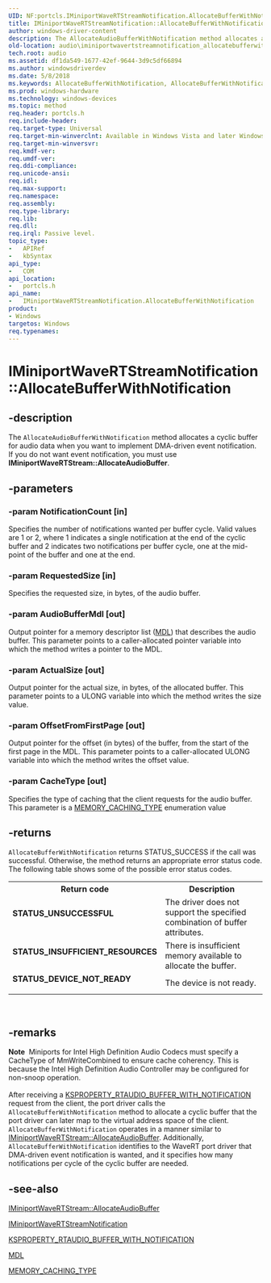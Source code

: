 ```yaml
---
UID: NF:portcls.IMiniportWaveRTStreamNotification.AllocateBufferWithNotification
title: IMiniportWaveRTStreamNotification::AllocateBufferWithNotification
author: windows-driver-content
description: The AllocateAudioBufferWithNotification method allocates a cyclic buffer for audio data when you want to implement DMA-driven event notification. If you do not want event notification, you must use IMiniportWaveRTStream::AllocateAudioBuffer.
old-location: audio\iminiportwavertstreamnotification_allocatebufferwithnotification.htm
tech.root: audio
ms.assetid: df1da549-1677-42ef-9644-3d9c5df66894
ms.author: windowsdriverdev
ms.date: 5/8/2018
ms.keywords: AllocateBufferWithNotification, AllocateBufferWithNotification method [Audio Devices], AllocateBufferWithNotification method [Audio Devices],IMiniportWaveRTStreamNotification interface, IMiniportWaveRTStreamNotification interface [Audio Devices],AllocateBufferWithNotification method, IMiniportWaveRTStreamNotification.AllocateBufferWithNotification, IMiniportWaveRTStreamNotification::AllocateBufferWithNotification, audio.iminiportwavertstreamnotification_allocatebufferwithnotification, audmp-routines_84faf4d3-ee36-4996-8de2-0f89b41c18fe.xml, portcls/IMiniportWaveRTStreamNotification::AllocateBufferWithNotification
ms.prod: windows-hardware
ms.technology: windows-devices
ms.topic: method
req.header: portcls.h
req.include-header: 
req.target-type: Universal
req.target-min-winverclnt: Available in Windows Vista and later Windows operating systems.
req.target-min-winversvr: 
req.kmdf-ver: 
req.umdf-ver: 
req.ddi-compliance: 
req.unicode-ansi: 
req.idl: 
req.max-support: 
req.namespace: 
req.assembly: 
req.type-library: 
req.lib: 
req.dll: 
req.irql: Passive level.
topic_type:
-	APIRef
-	kbSyntax
api_type:
-	COM
api_location:
-	portcls.h
api_name:
-	IMiniportWaveRTStreamNotification.AllocateBufferWithNotification
product:
- Windows
targetos: Windows
req.typenames: 
---
```


# IMiniportWaveRTStreamNotification::AllocateBufferWithNotification


## -description


The <code>AllocateAudioBufferWithNotification</code> method allocates a cyclic buffer for audio data when you want to implement DMA-driven event notification.  If you do not want event notification, you must use <b>IMiniportWaveRTStream::AllocateAudioBuffer</b>.


## -parameters




### -param NotificationCount [in]

Specifies the number of notifications wanted per buffer cycle.  Valid values are 1 or 2, where 1 indicates a single notification at the end of the cyclic buffer and 2 indicates two notifications per buffer cycle, one at the mid-point of the buffer and one at the end.


### -param RequestedSize [in]

Specifies the requested size, in bytes, of the audio buffer.


### -param AudioBufferMdl [out]

Output pointer for a memory descriptor list (<a href="http://msdn.microsoft.com/library/windows/hardware/ff554414(v=vs.85).aspx">MDL</a>) that describes the audio buffer. This parameter points to a caller-allocated pointer variable into which the method writes a pointer to the MDL.


### -param ActualSize [out]

Output pointer for the actual size, in bytes, of the allocated buffer. This parameter points to a ULONG variable into which the method writes the size value.


### -param OffsetFromFirstPage [out]

Output pointer for the offset (in bytes) of the buffer, from the start of the first page in the MDL. This parameter points to a caller-allocated ULONG variable into which the method writes the offset value.


### -param CacheType [out]

Specifies the type of caching that the client requests for the audio buffer. This parameter is a <a href="http://msdn.microsoft.com/library/windows/hardware/ff554430(v=vs.85).aspx">MEMORY_CACHING_TYPE</a> enumeration value


## -returns



<code>AllocateBufferWithNotification</code> returns STATUS_SUCCESS if the call was successful. Otherwise, the method returns an appropriate error status code. The following table shows some of the possible error status codes.

<table>
<tr>
<th>Return code</th>
<th>Description</th>
</tr>
<tr>
<td width="40%">
<dl>
<dt><b>STATUS_UNSUCCESSFUL</b></dt>
</dl>
</td>
<td width="60%">
The driver does not support the specified combination of buffer attributes.

</td>
</tr>
<tr>
<td width="40%">
<dl>
<dt><b>STATUS_INSUFFICIENT_RESOURCES</b></dt>
</dl>
</td>
<td width="60%">
There is insufficient memory available to allocate the buffer.

</td>
</tr>
<tr>
<td width="40%">
<dl>
<dt><b>STATUS_DEVICE_NOT_READY</b></dt>
</dl>
</td>
<td width="60%">
The device is not ready.

</td>
</tr>
</table>
 




## -remarks



<div class="alert"><b>Note</b>  Miniports for Intel High Definition Audio Codecs must specify a CacheType of MmWriteCombined to ensure cache coherency. This is because the Intel High Definition Audio Controller may be configured for non-snoop operation.</div>
<div> </div>
After receiving a <a href="https://msdn.microsoft.com/library/windows/hardware/ff537374">KSPROPERTY_RTAUDIO_BUFFER_WITH_NOTIFICATION</a> request from the client, the port driver calls the <code>AllocateBufferWithNotification</code> method to allocate a cyclic buffer that the port driver can later map to the virtual address space of the client.  <code>AllocateBufferWithNotification</code> operates in a manner similar to <a href="https://msdn.microsoft.com/library/windows/hardware/ff536744">IMiniportWaveRTStream::AllocateAudioBuffer</a>. Additionally, <code>AllocateBufferWithNotification</code> identifies to the WaveRT port driver that DMA-driven event notification is wanted, and it specifies how many notifications per cycle of the cyclic buffer are needed.




## -see-also




<a href="https://msdn.microsoft.com/library/windows/hardware/ff536744">IMiniportWaveRTStream::AllocateAudioBuffer</a>



<a href="https://msdn.microsoft.com/library/windows/hardware/ff536739">IMiniportWaveRTStreamNotification</a>



<a href="https://msdn.microsoft.com/library/windows/hardware/ff537374">KSPROPERTY_RTAUDIO_BUFFER_WITH_NOTIFICATION</a>



<a href="http://msdn.microsoft.com/library/windows/hardware/ff554414(v=vs.85).aspx">MDL</a>



<a href="http://msdn.microsoft.com/library/windows/hardware/ff554430(v=vs.85).aspx">MEMORY_CACHING_TYPE</a>
 

 


